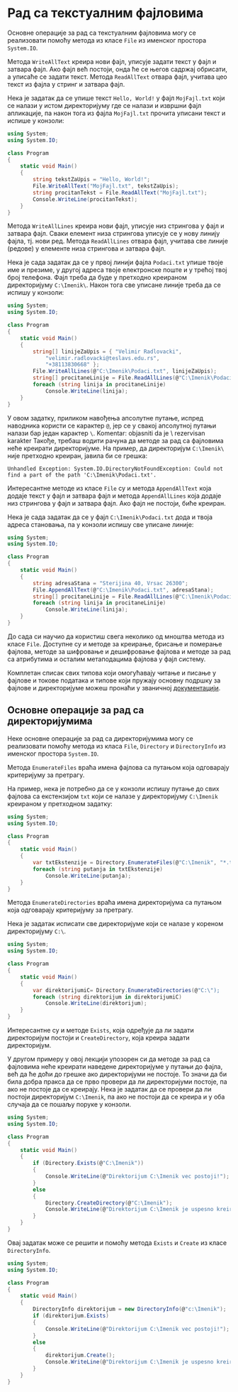 # Рад са текстуалним фајловима

Основне операције за рад са текстуалним фајловима могу се реализовати помоћу
метода из класе `File` из именског простора `System.IO`.

Метода `WriteAllText` креира нови фајл, уписује задати текст у фајл и затвара
фајл. Ако фајл већ постоји, онда ће се његов садржај обрисати, а уписаће се
задати текст. Метода `ReadAllText` отвара фајл, учитава цео текст из фајла у
стринг и затвара фајл.

Нека је задатак да се упише текст `Hello, World!` у фајл `MojFajl.txt` који се
налази у истом директоријуму где се налази и извршни фајл апликације, па након
тога из фајла `MojFajl.txt` прочита уписани текст и испише у конзоли:

```cs
using System;
using System.IO;

class Program
{
    static void Main()
    {
        string tekstZaUpis = "Hello, World!";
        File.WriteAllText("MojFajl.txt", tekstZaUpis);
        string procitanTekst = File.ReadAllText("MojFajl.txt");
        Console.WriteLine(procitanTekst);
    }
}
```

Метода `WriteAllLines` креира нови фајл, уписује низ стрингова у фајл и затвара
фајл. Сваки елемент низа стрингова уписује се у нову линију фајла, тј. нови
ред. Метода `ReadAllLines` отвара фајл, учитава све линије (редове) у елементе
низа стрингова и затвара фајл.

Нека је сада задатак да се у првој линији фајла `Podaci.txt` упише твоје име и
презиме, у другој адреса твоје електронске поште и у трећој твој број телефона.
Фајл треба да буде у претходно креираном директоријуму `C:\Imenik\`. Након тога
све уписане линије треба да се испишу у конзоли:

```cs
using System;
using System.IO;

class Program
{
    static void Main()
    {
        string[] linijeZaUpis = { "Velimir Radlovacki",
            "velimir.radlovacki@teslavs.edu.rs",
            "+38113830668" };
        File.WriteAllLines(@"C:\Imenik\Podaci.txt", linijeZaUpis);
        string[] procitaneLinije = File.ReadAllLines(@"C:\Imenik\Podaci.txt");
        foreach (string linija in procitaneLinije)
            Console.WriteLine(linija);
    }
}
```

У овом задатку, приликом навођења апсолутне путање, испред наводника користи се
карактер `@`, јер се у свакој апсолутној путањи налази бар један карактер `\`.
Komentar: objasniti da je \ rezervisan karakter
Такође, требаш водити рачуна да методе за рад са фајловима неће креирати
директоријуме. На пример, да директоријум `C:\Imenik\` није претходно креиран,
јавила би се грешка:

```text
Unhandled Exception: System.IO.DirectoryNotFoundException: Could not find a part of the path 'C:\Imenik\Podaci.txt'.
```

Интересантне методе из класе `File` су и метода `AppendAllText` која додаје
текст у фајл и затвара фајл и метода `AppendAllLines` која додаје низ стрингова
у фајл и затвара фајл. Ако фајл не постоји, биће креиран.

Нека је сада задатак да се у фајл `C:\Imenik\Podaci.txt` дода и твоја адреса
становања, па у конзоли испишу све уписане линије:

```cs
using System;
using System.IO;

class Program
{
    static void Main()
    {
        string adresaStana = "Sterijina 40, Vrsac 26300";
        File.AppendAllText(@"C:\Imenik\Podaci.txt", adresaStana);
        string[] procitaneLinije = File.ReadAllLines(@"C:\Imenik\Podaci.txt");
        foreach (string linija in procitaneLinije)
            Console.WriteLine(linija);
    }
}
```

До сада си научио да користиш свега неколико од мноштва метода из класе `File`.
Доступне су и методе за креирање, брисање и померање фајлова, методе за
шифровање и дешифровање фајлова и методе за рад са атрибутима и осталим
метаподацима фајлова у фајл систему.

Комплетан списак свих типова који омогућавају читање и писање у фајлове и
токове података и типове који пружају основну подршку за фајлове и
директоријуме можеш пронаћи у званичној
[документацији](https://learn.microsoft.com/en-us/dotnet/api/system.io?view=netframework-4.8).

## Основне операције за рад са директоријумима

Неке основне операције за рад са директоријумима могу се реализовати помоћу
метода из класа `File`, `Directory` и `DirectoryInfo` из именског простора
`System.IO`.

Метода `EnumerateFiles` враћа имена фајлова са путањом која одговарају
критеријуму за претрагу.

На пример, нека је потребно да се у конзоли испишу путање до свих фајлова са
екстензијом `txt` који се налазе у директоријуму `C:\Imenik` креираном у
претходном задатку:

```cs
using System;
using System.IO;

class Program
{
    static void Main()
    {
        var txtEkstenzije = Directory.EnumerateFiles(@"C:\Imenik", "*.txt");
        foreach (string putanja in txtEkstenzije)
            Console.WriteLine(putanja);
    }
}
```

Метода `EnumerateDirectories` враћа имена директоријума са путањом која
одговарају критеријуму за претрагу.

Нека је задатак исписати све директоријуме који се налазе у кореном
директоријуму `C:\`.

```cs
using System;
using System.IO;

class Program
{
    static void Main()
    {
        var direktorijumiC= Directory.EnumerateDirectories(@"C:\");
        foreach (string direktorijum in direktorijumiC)
            Console.WriteLine(direktorijum);
    }
}
```

Интересантне су и методе `Exists`, која одређује да ли задати директоријум
постоји и `CreateDirectory`, која креира задати директоријум.

У другом примеру у овој лекцији упозорен си да методе за рад са фајловима неће
креирати наведене директоријуме у путањи до фајла, већ да ће доћи до грешке ако
директоријуми не постоје. То значи да би била добра пракса да се прво провери
да ли директоријуми постоје, па ако не постоје да се креирају. Нека је задатак
да се провери да ли постоји директоријум `C:\Imenik`, па ако не постоји да се
креира и у оба случаја да се пошаљу поруке у конзоли.

```cs
using System;
using System.IO;

class Program
{
    static void Main()
    {
        if (Directory.Exists(@"C:\Imenik"))
        {
            Console.WriteLine(@"Direktorijum C:\Imenik vec postoji!");
        }
        else
        {
            Directory.CreateDirectory(@"C:\Imenik");
            Console.WriteLine(@"Direktorijum C:\Imenik je uspesno kreiran!");
        }
    }
}
```

Овај задатак може се решити и помоћу метода `Exists` и `Create` из класе
`DirectoryInfo`.

```cs
using System;
using System.IO;

class Program
{
    static void Main()
    {
        DirectoryInfo direktorijum = new DirectoryInfo(@"c:\Imenik");
        if (direktorijum.Exists)
        {
            Console.WriteLine(@"Direktorijum C:\Imenik vec postoji!");
        }
        else
        {
            direktorijum.Create();
            Console.WriteLine(@"Direktorijum C:\Imenik je uspesno kreiran!");
        }
    }
}
```
